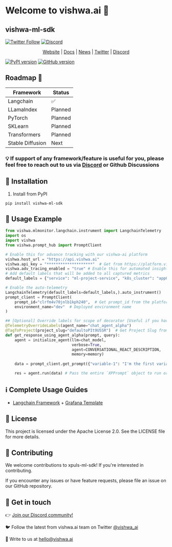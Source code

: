 # Welcome to vishwa.ai 👋 

## vishwa-ml-sdk
[![Twitter Follow](https://img.shields.io/twitter/follow/vishwa_ai?style=social)](https://x.com/vishwa_ai) [![Discord](https://img.shields.io/badge/Discord-Join-1147943825592045689?style=social)](https://social.vishwa.ai/join/discord)



<div align="center">
<a href="https://vishwa.ai">Website</a> | <a href="https://vishwa.ai/docs">Docs</a> | <a href="https://vishwa.ai/news">News</a> | <a href="https://x.com/vishwa_ai">Twitter</a> | <a href="https://social.vishwa.ai/join/discord">Discord</a>
</div>

[![PyPI version](https://badge.fury.io/py/vishwa-ml-sdk.svg)](https://badge.fury.io/py/vishwa-ml-sdk)
[![GitHub version](https://badge.fury.io/gh/vishwa-labs%2Fvishwa-ml-sdk.svg)](https://badge.fury.io/gh/vishwa-labs%2Fvishwa-ml-sdk)

## Roadmap 🚀

| Framework        | Status  |
|------------------|---------|
| Langchain        | ✅       |
| LLamaIndex       | Planned |
| PyTorch          | Planned |
| SKLearn          | Planned |
| Transformers     | Planned |
| Stable Diffusion | Next    |


### 💡 If support of any framework/feature is useful for you, please feel free to reach out to us via [Discord](https://social.vishwa.ai/join/discord) or Github Discussions


## 🔗 Installation 

1. Install from PyPI
```shell
pip install vishwa-ml-sdk
```

## 🧩 Usage Example 
```python
from vishwa.mlmonitor.langchain.instrument import LangchainTelemetry
import os
import vishwa
from vishwa.prompt_hub import PromptClient

# Enable this for advance tracking with our vishwa-ai platform
vishwa.host_url = "https://api.vishwa.ai"
vishwa.api_key = "********************"  # Get from https://platform.vishwa.ai
vishwa.adv_tracing_enabled = "true" # Enable this for automated insights and log tracing via xpulsAI platform
# Add default labels that will be added to all captured metrics
default_labels = {"service": "ml-project-service", "k8s_cluster": "app0", "namespace": "dev", "agent_name": "fallback_value"}

# Enable the auto-telemetry
LangchainTelemetry(default_labels=default_labels,).auto_instrument()
prompt_client = PromptClient(   
    prompt_id="clrfm4v70jnlb1kph240",  # Get prompt_id from the platform
    environment_name="dev"  # Deployed environment name
)

## [Optional] Override labels for scope of decorator [Useful if you have multiple scopes where you need to override the default label values]
@TelemetryOverrideLabels(agent_name="chat_agent_alpha")
@TagToProject(project_slug="defaultoPIt9USSR")  # Get Project Slug from platform
def get_response_using_agent_alpha(prompt, query):
    agent = initialize_agent(llm=chat_model,
                             verbose=True,
                             agent=CONVERSATIONAL_REACT_DESCRIPTION,
                             memory=memory)
    
    data = prompt_client.get_prompt({"variable-1": "I'm the first variable"})  # Substitute any variables in prompt

    res = agent.run(data) # Pass the entire `XPPrompt` object to run or invoke method
```

## ℹ️ Complete Usage Guides 

- [Langchain Framework](./docs/langchain.md) + [Grafana Template](./dashboards/grafana_langchain.json)

## 🧾 License 

This project is licensed under the Apache License 2.0. See the LICENSE file for more details.


## 📢 Contributing 

We welcome contributions to xpuls-ml-sdk! If you're interested in contributing.

If you encounter any issues or have feature requests, please file an issue on our GitHub repository.


## 💬 Get in touch 

👉 [Join our Discord community!](https://social.vishwa.ai/join/discord)

🐦 Follow the latest from vishwa.ai team on Twitter [@vishwa_ai](https://twitter.com/vishwa_ai)

📮 Write to us at [hello\@vishwa.ai](mailto:hello@vishwa.ai)
